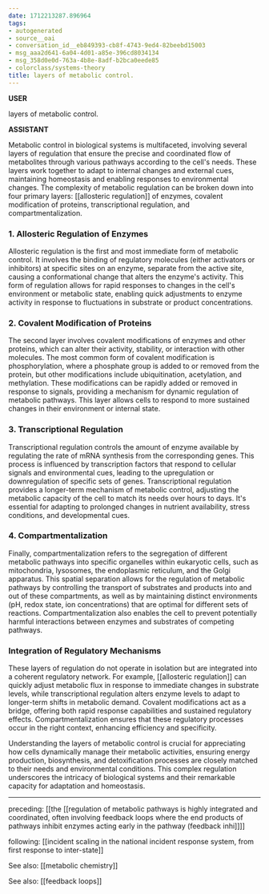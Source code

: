 ```yaml
---
date: 1712213287.896964
tags:
- autogenerated
- source__oai
- conversation_id__eb849393-cb8f-4743-9ed4-82beebd15003
- msg_aaa2d641-6a04-4d01-a85e-396cd8034134
- msg_358d0e0d-763a-4b8e-8adf-b2bca0eede85
- colorclass/systems-theory
title: layers of metabolic control.
---
```


**USER**

layers of metabolic control.


**ASSISTANT**

Metabolic control in biological systems is multifaceted, involving several layers of regulation that ensure the precise and coordinated flow of metabolites through various pathways according to the cell's needs. These layers work together to adapt to internal changes and external cues, maintaining homeostasis and enabling responses to environmental changes. The complexity of metabolic regulation can be broken down into four primary layers: [[allosteric regulation]] of enzymes, covalent modification of proteins, transcriptional regulation, and compartmentalization.

### 1. Allosteric Regulation of Enzymes

Allosteric regulation is the first and most immediate form of metabolic control. It involves the binding of regulatory molecules (either activators or inhibitors) at specific sites on an enzyme, separate from the active site, causing a conformational change that alters the enzyme's activity. This form of regulation allows for rapid responses to changes in the cell's environment or metabolic state, enabling quick adjustments to enzyme activity in response to fluctuations in substrate or product concentrations.

### 2. Covalent Modification of Proteins

The second layer involves covalent modifications of enzymes and other proteins, which can alter their activity, stability, or interaction with other molecules. The most common form of covalent modification is phosphorylation, where a phosphate group is added to or removed from the protein, but other modifications include ubiquitination, acetylation, and methylation. These modifications can be rapidly added or removed in response to signals, providing a mechanism for dynamic regulation of metabolic pathways. This layer allows cells to respond to more sustained changes in their environment or internal state.

### 3. Transcriptional Regulation

Transcriptional regulation controls the amount of enzyme available by regulating the rate of mRNA synthesis from the corresponding genes. This process is influenced by transcription factors that respond to cellular signals and environmental cues, leading to the upregulation or downregulation of specific sets of genes. Transcriptional regulation provides a longer-term mechanism of metabolic control, adjusting the metabolic capacity of the cell to match its needs over hours to days. It's essential for adapting to prolonged changes in nutrient availability, stress conditions, and developmental cues.

### 4. Compartmentalization

Finally, compartmentalization refers to the segregation of different metabolic pathways into specific organelles within eukaryotic cells, such as mitochondria, lysosomes, the endoplasmic reticulum, and the Golgi apparatus. This spatial separation allows for the regulation of metabolic pathways by controlling the transport of substrates and products into and out of these compartments, as well as by maintaining distinct environments (pH, redox state, ion concentrations) that are optimal for different sets of reactions. Compartmentalization also enables the cell to prevent potentially harmful interactions between enzymes and substrates of competing pathways.

### Integration of Regulatory Mechanisms

These layers of regulation do not operate in isolation but are integrated into a coherent regulatory network. For example, [[allosteric regulation]] can quickly adjust metabolic flux in response to immediate changes in substrate levels, while transcriptional regulation alters enzyme levels to adapt to longer-term shifts in metabolic demand. Covalent modifications act as a bridge, offering both rapid response capabilities and sustained regulatory effects. Compartmentalization ensures that these regulatory processes occur in the right context, enhancing efficiency and specificity.

Understanding the layers of metabolic control is crucial for appreciating how cells dynamically manage their metabolic activities, ensuring energy production, biosynthesis, and detoxification processes are closely matched to their needs and environmental conditions. This complex regulation underscores the intricacy of biological systems and their remarkable capacity for adaptation and homeostasis.


---

preceding: [[the [[regulation of metabolic pathways is highly integrated and coordinated, often involving feedback loops where the end products of pathways inhibit enzymes acting early in the pathway (feedback inhi]]]]  


following: [[incident scaling in the national incident response system, from first response to inter-state]]

See also: [[metabolic chemistry]]


See also: [[feedback loops]]
